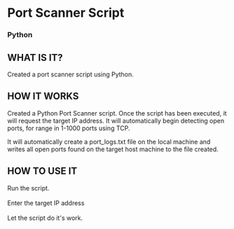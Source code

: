 <h1>  Port Scanner Script </h1>
<h3> Python </h3>

<h2> WHAT IS IT? </h2>
Created a port scanner script using Python.

<h2> HOW IT WORKS </h2>
Created a Python Port Scanner script. Once the script has been executed, it will request the target IP address. It will automatically begin detecting open ports, for range in 1-1000 ports using TCP. 

It will automatically create a port_logs.txt file on the local machine and writes all open ports found on the target host machine to the file created. 


<h2> HOW TO USE IT </h2>
Run the script. <br>
<br>Enter the target IP address <br>
<br> Let the script do it's work. <br>





